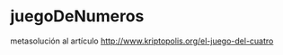 juegoDeNumeros
==============

metasolución al artículo http://www.kriptopolis.org/el-juego-del-cuatro